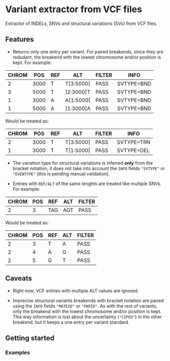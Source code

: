 # Variant extractor from VCF files
Extractor of INDELs, SNVs and structural variations (SVs) from VCF files.

## Features

* Returns only one entry per variant. For paired breakends, since they are redudant, the breakend with the lowest chromosome and/or position is kept. For example:

| CHROM | POS  | REF | ALT       | FILTER | INFO       |
| ----- | ---- | --- | --------- | ------ | ---------- |
| 2     | 3000 | T   | T[3:5000[ | PASS   | SVTYPE=BND |
| 3     | 5000 | T   | ]2:3000]T | PASS   | SVTYPE=BND |
| 1     | 3000 | A   | A[1:5000[ | PASS   | SVTYPE=BND |
| 1     | 5000 | A   | ]1:3000]A | PASS   | SVTYPE=BND |

Would be treated as:

| CHROM | POS  | REF | ALT       | FILTER | INFO       |
| ----- | ---- | --- | --------- | ------ | ---------- |
| 2     | 3000 | T   | T[3:5000[ | PASS   | SVTYPE=TRN |
| 1     | 3000 | T   | T[1:5000[ | PASS   | SVTYPE=DEL |


* The variation type for structural variations is inferred **only** from the bracket notation, it does not take into account the `INFO` fields `"SVTYPE"` or `"EVENTYPE"` (this is pending manual validation).

* Entries with `REF/ALT` of the same lenghts are treated like multiple SNVs. For example:

| CHROM | POS | REF | ALT | FILTER |
| ----- | --- | --- | --- | ------ |
| 2     | 3   | TAG | AGT | PASS   |

Would be treated as:

| CHROM | POS | REF | ALT | FILTER |
| ----- | --- | --- | --- | ------ |
| 2     | 3   | T   | A   | PASS   |
| 2     | 4   | A   | G   | PASS   |
| 2     | 5   | G   | T   | PASS   |

## Caveats

* Right now, VCF entries with multiple ALT values are ignored.

* Imprecise structural variants breakends with bracket notation are paired using the `INFO` fields `"MATEID"` or `"PARID"`. As with the rest of variants, only the breakend with the lowest chromosome and/or position is kept. This way information is lost about the uncertainty (`"CIPOS"`) in the other breakend, but it keeps a one entry per variant standard.

## Getting started

### Examples

